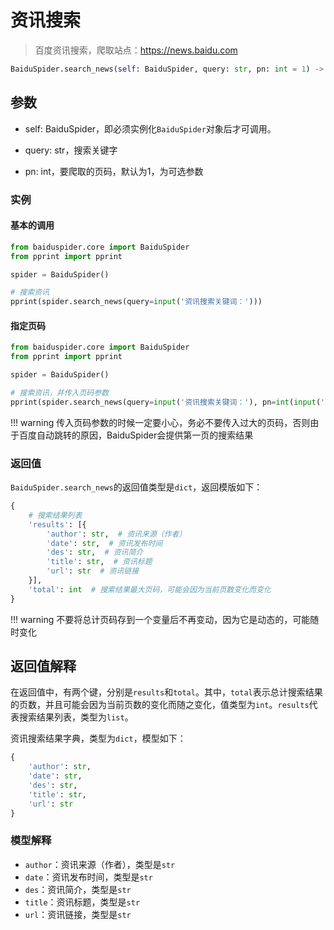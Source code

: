 # 资讯搜索

> 百度资讯搜索，爬取站点：<https://news.baidu.com>

```python
BaiduSpider.search_news(self: BaiduSpider, query: str, pn: int = 1) -> dict
```

## 参数

- self: BaiduSpider，即必须实例化`BaiduSpider`对象后才可调用。

- query: str，搜索关键字

- pn: int，要爬取的页码，默认为1，为可选参数

### 实例

#### 基本的调用

```python
from baiduspider.core import BaiduSpider
from pprint import pprint

spider = BaiduSpider()

# 搜索资讯
pprint(spider.search_news(query=input('资讯搜索关键词：')))
```

#### 指定页码

```python
from baiduspider.core import BaiduSpider
from pprint import pprint

spider = BaiduSpider()

# 搜索资讯，并传入页码参数
pprint(spider.search_news(query=input('资讯搜索关键词：'), pn=int(input('页码：'))))
```

!!! warning
    传入页码参数的时候一定要小心，务必不要传入过大的页码，否则由于百度自动跳转的原因，BaiduSpider会提供第一页的搜索结果

### 返回值

`BaiduSpider.search_news`的返回值类型是`dict`，返回模版如下：

```python
{
    # 搜索结果列表
    'results': [{
        'author': str,  # 资讯来源（作者）
        'date': str,  # 资讯发布时间
        'des': str,  # 资讯简介
        'title': str,  # 资讯标题
        'url': str  # 资讯链接
    }],
    'total': int  # 搜索结果最大页码，可能会因为当前页数变化而变化
}
```

!!! warning
    不要将总计页码存到一个变量后不再变动，因为它是动态的，可能随时变化

## 返回值解释

在返回值中，有两个键，分别是`results`和`total`。其中，`total`表示总计搜索结果的页数，并且可能会因为当前页数的变化而随之变化，值类型为`int`。`results`代表搜索结果列表，类型为`list`。

资讯搜索结果字典，类型为`dict`，模型如下：

```python
{
    'author': str,
    'date': str,
    'des': str,
    'title': str,
    'url': str
}
```

### 模型解释

- `author`：资讯来源（作者），类型是`str`
- `date`：资讯发布时间，类型是`str`
- `des`：资讯简介，类型是`str`
- `title`：资讯标题，类型是`str`
- `url`：资讯链接，类型是`str`
